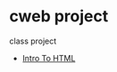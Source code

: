 # cweb project
class project
<ul>
    <li><a href="rapperquotes_html/index.html" target="_blank">Intro To HTML</a></li>

</ul>